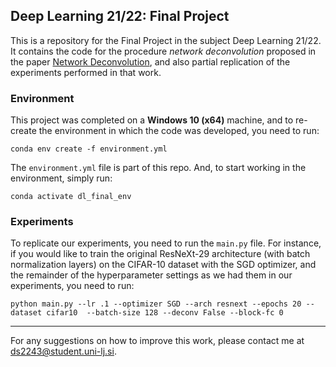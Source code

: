 ## Deep Learning 21/22: Final Project

This is a repository for the Final Project in the subject Deep Learning 21/22. It contains the code for the procedure 
*network deconvolution* proposed in the paper [Network Deconvolution](https://arxiv.org/abs/1905.11926), and also 
partial replication of the experiments performed in that work.

### Environment

This project was completed on a **Windows 10 (x64)** machine, and to re-create the environment in which the code was developed,
you need to run:
```
conda env create -f environment.yml
```
The ``environment.yml`` file is part of this repo. And, to start working in the environment, simply run:
```
conda activate dl_final_env
```

### Experiments

To replicate our experiments, you need to run the ```main.py``` file. For instance, if you would like to train the
original ResNeXt-29 architecture (with batch normalization layers) on the CIFAR-10 dataset with the SGD optimizer, and the remainder of the 
hyperparameter settings as we had them in our experiments, you need to run:

```angular2html
python main.py --lr .1 --optimizer SGD --arch resnext --epochs 20 --dataset cifar10  --batch-size 128 --deconv False --block-fc 0 
```

--------

For any suggestions on how to improve this work, please contact me at 
[ds2243@student.uni-lj.si](https://gmail.google.com/inbox/).

